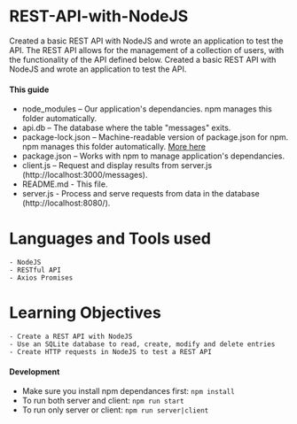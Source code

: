 # REST-API-with-NodeJS
Created a basic REST API with NodeJS and wrote an application to test the API. The REST API allows for the management of a collection of users, with the functionality of the API defined below. Created a basic REST API with NodeJS and wrote an application to test the API.

#### This guide

* node_modules – Our application's dependancies. npm manages this folder automatically.
* api.db – The database where the table "messages" exits.
* package-lock.json – Machine-readable version of package.json for npm. npm manages this folder automatically. [More here](https://docs.npmjs.com/configuring-npm/package-lock-json.html#:~:text=Description,regardless%20of%20intermediate%20dependency%20updates.)
* package.json – Works with npm to manage application's dependancies.
* client.js – Request and display results from server.js (http://localhost:3000/messages).
* README.md - This file.
* server.js - Process and serve requests from data in the database  (http://localhost:8080/).


# Languages and Tools used
    - NodeJS
    - RESTful API
    - Axios Promises
 
 # Learning Objectives
    - Create a REST API with NodeJS
    - Use an SQLite database to read, create, modify and delete entries
    - Create HTTP requests in NodeJS to test a REST API
    
#### Development
* Make sure you install npm dependances first: `npm install`
* To run both server and client: `npm run start`
* To run only server or client: `npm run server|client`

